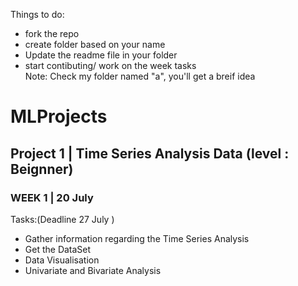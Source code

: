 Things to do:
-  fork the repo
-  create folder based on your name
-  Update the readme file in your folder 
-  start contibuting/ work on the week tasks    
Note: Check my folder named "a", you'll get a breif idea












# MLProjects    
## Project 1 | Time Series Analysis Data (level : Beignner)   
### WEEK 1 | 20 July   
Tasks:(Deadline 27 July )   
-  Gather information regarding the Time Series Analysis    
-  Get the DataSet
-  Data Visualisation
-  Univariate and Bivariate Analysis    

